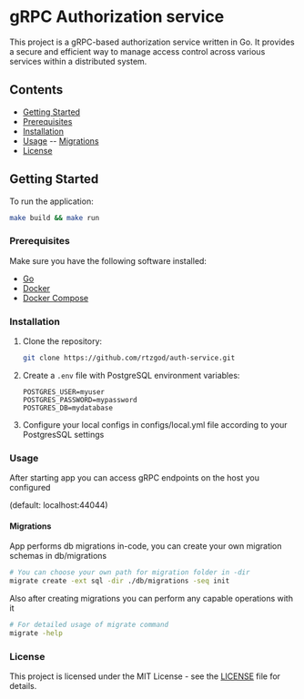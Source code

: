 # gRPC Authorization service

This project is a gRPC-based authorization service written in Go. It provides a secure and efficient way to manage access control across various services within a distributed system.

## Contents

- [Getting Started](#getting-started)
- [Prerequisites](#prerequisites)
- [Installation](#installation)
- [Usage](#usage)
  -- [Migrations](#migrations)
- [License](#license)

## Getting Started
To run the application:
```bash
make build && make run
```

### Prerequisites

Make sure you have the following software installed:

- [Go](https://golang.org/doc/install)
- [Docker](https://docs.docker.com/get-docker/)
- [Docker Compose](https://docs.docker.com/compose/install/)

### Installation

1. Clone the repository:

    ```bash
    git clone https://github.com/rtzgod/auth-service.git
    ```

2. Create a `.env` file with PostgreSQL environment variables:

    ```env
    POSTGRES_USER=myuser
    POSTGRES_PASSWORD=mypassword
    POSTGRES_DB=mydatabase
    ```

3. Configure your local configs in configs/local.yml file according to your PostgresSQL settings

### Usage

After starting app you can access gRPC endpoints on the host you configured 

(default: localhost:44044)

#### Migrations

App performs db migrations in-code, you can create your own migration schemas in db/migrations

```bash
# You can choose your own path for migration folder in -dir
migrate create -ext sql -dir ./db/migrations -seq init
```

Also after creating migrations you can perform any capable operations with it
```bash
# For detailed usage of migrate command
migrate -help
```

### License
This project is licensed under the MIT License - see the [LICENSE](LICENSE) file for details.